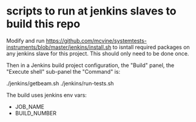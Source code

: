 # scripts to run at jenkins slaves to build this repo

Modify and run https://github.com/mcvine/systemtests-instruments/blob/master/jenkins/install.sh
to isntall required packages on any jenkins slave for this project.
This should only need to be done once.

Then in a Jenkins build project configuration, the "Build" panel, the "Execute shell" sub-panel
the "Command" is:

./jenkins/getbeam.sh
./jenkins/run-tests.sh

The build uses jenkins env vars:
* JOB_NAME
* BUILD_NUMBER
